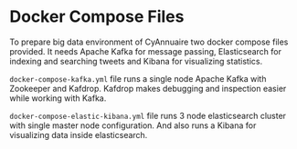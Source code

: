 # Docker Compose Files

To prepare big data environment of CyAnnuaire two docker compose files provided. It needs Apache Kafka for message passing, Elasticsearch for indexing and searching tweets and Kibana for visualizing statistics.

`docker-compose-kafka.yml` file runs a single node Apache Kafka with Zookeeper and Kafdrop. Kafdrop makes debugging and inspection easier while working with Kafka.

`docker-compose-elastic-kibana.yml` file runs 3 node elasticsearch cluster with single master node configuration. And also runs a Kibana for visualizing data inside elasticsearch.
